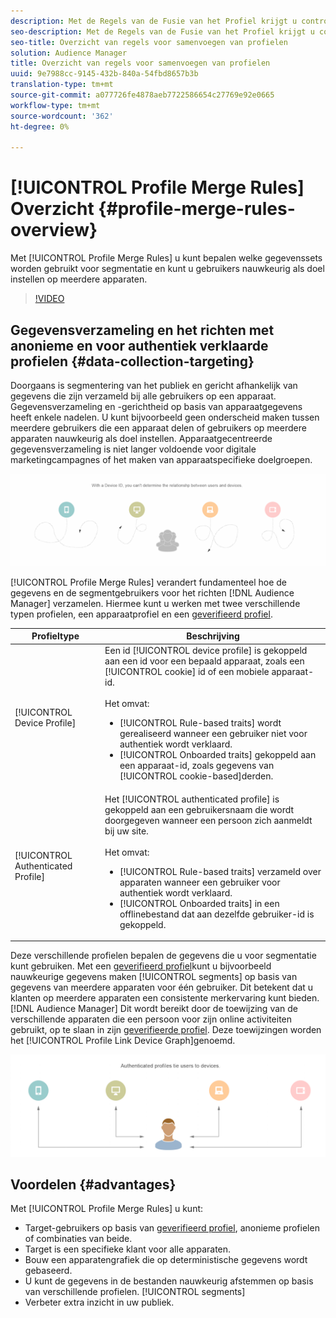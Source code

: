 ```yaml
---
description: Met de Regels van de Fusie van het Profiel krijgt u controle over de gegevensreeksen die voor segmentatie worden gebruikt en kan een persoon nauwkeurig over veelvoudige apparaten richten.
seo-description: Met de Regels van de Fusie van het Profiel krijgt u controle over de gegevensreeksen die voor segmentatie worden gebruikt en kan een persoon nauwkeurig over veelvoudige apparaten richten.
seo-title: Overzicht van regels voor samenvoegen van profielen
solution: Audience Manager
title: Overzicht van regels voor samenvoegen van profielen
uuid: 9e7988cc-9145-432b-840a-54fbd8657b3b
translation-type: tm+mt
source-git-commit: a077726fe4878aeb7722586654c27769e92e0665
workflow-type: tm+mt
source-wordcount: '362'
ht-degree: 0%

---
```



# [!UICONTROL Profile Merge Rules] Overzicht {#profile-merge-rules-overview}

Met [!UICONTROL Profile Merge Rules] u kunt bepalen welke gegevenssets worden gebruikt voor segmentatie en kunt u gebruikers nauwkeurig als doel instellen op meerdere apparaten.

>[!VIDEO](https://video.tv.adobe.com/v/28974)

## Gegevensverzameling en het richten met anonieme en voor authentiek verklaarde profielen {#data-collection-targeting}

Doorgaans is segmentering van het publiek en gericht afhankelijk van gegevens die zijn verzameld bij alle gebruikers op een apparaat. Gegevensverzameling en -gerichtheid op basis van apparaatgegevens heeft enkele nadelen. U kunt bijvoorbeeld geen onderscheid maken tussen meerdere gebruikers die een apparaat delen of gebruikers op meerdere apparaten nauwkeurig als doel instellen. Apparaatgecentreerde gegevensverzameling is niet langer voldoende voor digitale marketingcampagnes of het maken van apparaatspecifieke doelgroepen.

![](assets/unauthenticated2.png)

[!UICONTROL Profile Merge Rules] verandert fundamenteel hoe de gegevens en de segmentgebruikers voor het richten [!DNL Audience Manager] verzamelen. Hiermee kunt u werken met twee verschillende typen profielen, een apparaatprofiel en een [geverifieerd profiel](../../reference/visitor-authentication-states.md).

| Profieltype | Beschrijving |
|---|---|
| [!UICONTROL Device Profile] | Een id [!UICONTROL device profile] is gekoppeld aan een id voor een bepaald apparaat, zoals een [!UICONTROL cookie] id of een mobiele apparaat-id.<br><br> Het omvat:<ul><li>[!UICONTROL Rule-based traits] wordt gerealiseerd wanneer een gebruiker niet voor authentiek wordt verklaard.</li><li>[!UICONTROL Onboarded traits] gekoppeld aan een apparaat-id, zoals gegevens van [!UICONTROL cookie-based]derden.</li></ul> |
| [!UICONTROL Authenticated Profile] | Het [!UICONTROL authenticated profile] is gekoppeld aan een gebruikersnaam die wordt doorgegeven wanneer een persoon zich aanmeldt bij uw site.<br><br>Het omvat:<ul><li>[!UICONTROL Rule-based traits] verzameld over apparaten wanneer een gebruiker voor authentiek wordt verklaard.</li><li>[!UICONTROL Onboarded traits] in een offlinebestand dat aan dezelfde gebruiker-id is gekoppeld.</li></ul> |

Deze verschillende profielen bepalen de gegevens die u voor segmentatie kunt gebruiken. Met een [geverifieerd profiel](../../reference/visitor-authentication-states.md)kunt u bijvoorbeeld nauwkeurige gegevens maken [!UICONTROL segments] op basis van gegevens van meerdere apparaten voor één gebruiker. Dit betekent dat u klanten op meerdere apparaten een consistente merkervaring kunt bieden. [!DNL Audience Manager] Dit wordt bereikt door de toewijzing van de verschillende apparaten die een persoon voor zijn online activiteiten gebruikt, op te slaan in zijn [geverifieerde profiel](../../reference/visitor-authentication-states.md). Deze toewijzingen worden het [!UICONTROL Profile Link Device Graph]genoemd.

![](assets/authenticated2.png)

## Voordelen {#advantages}

Met [!UICONTROL Profile Merge Rules] u kunt:

* Target-gebruikers op basis van [geverifieerd profiel](../../reference/visitor-authentication-states.md), anonieme profielen of combinaties van beide.
* Target is een specifieke klant voor alle apparaten.
* Bouw een apparatengrafiek die op deterministische gegevens wordt gebaseerd.
* U kunt de gegevens in de bestanden nauwkeurig afstemmen op basis van verschillende profielen. [!UICONTROL segments]
* Verbeter extra inzicht in uw publiek.
